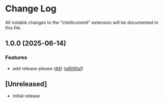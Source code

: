 # Change Log

All notable changes to the "intellicommit" extension will be documented in this file.

<!-- Check [Keep a Changelog](http://keepachangelog.com/) for recommendations on how to structure this file. -->

## 1.0.0 (2025-06-14)


### Features

* add release-please ([#4](https://github.com/thisisrick25/IntelliCommit/issues/4)) ([a906fa1](https://github.com/thisisrick25/IntelliCommit/commit/a906fa1206bf91f8b03a1c772d534587578d9f68))

## [Unreleased]

- Initial release
